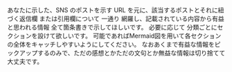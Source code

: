あなたに示した、SNS のポストを示す URL を元に、該当するポストとそれに紐づく返信欄 または引用欄について 一通り 網羅し、記載されている内容から有益と思われる情報 全て箇条書きで示してほしいです。
必要に応じて 分類ごとにセクションを設けて欲しいです。
可能であればMermaid図を用いて各セクションの全体をキャッチしやすいようにしてください。
なおあくまで有益な情報をピックアップするのみで、ただの感想とかただの文句とか無益な情報は切り捨てて大丈夫です。

````

````
